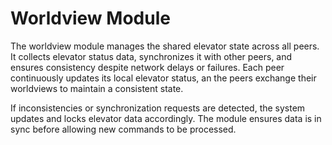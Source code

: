 # Worldview Module
The worldview module manages the shared elevator state across all peers. It collects elevator status data, synchronizes it with other peers, and ensures consistency despite network delays or failures. Each peer continuously updates its local elevator status, an the peers exchange their worldviews to maintain a consistent state.

If inconsistencies or synchronization requests are detected, the system updates and locks elevator data accordingly. The module ensures data is in sync before allowing new commands to be processed.

